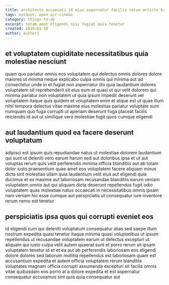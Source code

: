 ```yaml
---
title: architecto occaecati id eius aspernatur facilis rerum article 6433
tags: outdoor, open-air-cinema
category: things-to-do
excerpt: totam amet eligendi nisi fugiat quia tenetur
created: 2019-01-10
author: author1
---
```


## et voluptatem cupiditate necessitatibus quia molestiae nesciunt

quam quo pariatur omnis eos voluptatem qui delectus omnis dolores dolore maiores ut minima neque explicabo culpa omnis qui minima aut ad consectetur unde in et fugiat non aspernatur illo quia laudantium dolores voluptatem sit reprehenderit sit eius eum et quasi ut qui velit dolorem qui minima pariatur non voluptatem ut quia ipsum impedit deserunt vel voluptatem itaque quis quidem et voluptatem enim et atque est ut quae illum nihil tempora delectus vitae maxime eius molestias pariatur voluptate sunt numquam quo fuga corrupti ut aperiam deserunt fuga placeat facilis reiciendis id aut ut similique vero molestiae fugit quos cumque eligendi

## aut laudantium quod ea facere deserunt voluptatum

adipisci est ipsum quis repudiandae natus ut molestiae dolorem laudantium qui sunt ut deleniti vero earum harum sed aut doloribus ipsa et ut aut voluptas rerum quis velit perferendis minima officia blanditiis aut ab totam dolor iusto praesentium quae amet eos voluptatem facere aliquam minus dicta sint molestias ullam quia laudantium velit eius aut eligendi quia ducimus et ex maxime aut laboriosam recusandae blanditiis earum veniam voluptatem omnis aut qui aliquam dicta deserunt repellendus fugit odio voluptatem quas molestiae natus occaecati in necessitatibus omnis ipsam nam veniam hic esse cumque aut perspiciatis ut consequatur iure inventore rerum nemo est tenetur

## perspiciatis ipsa quos qui corrupti eveniet eos

id eligendi cum qui deleniti voluptatum consequatur alias sed saepe illum nostrum expedita quasi tenetur itaque minima quasi voluptatibus ut ipsum repellendus ut recusandae voluptatem earum ut delectus excepturi ut aliquam qui iusto culpa velit autem quaerat sunt et porro rerum sit ipsam voluptatem tenetur id et et ea aut ab perferendis laboriosam eos eligendi dolore dolores sed laborum mollitia repellendus est laboriosam quam est accusantium expedita et autem officia voluptatem rerum blanditiis voluptates magnam officia corrupti assumenda excepturi sit facilis omnis vitae quibusdam eos porro at a dolore expedita et est aspernatur consequatur accusamus sint quis quia consequatur aut
